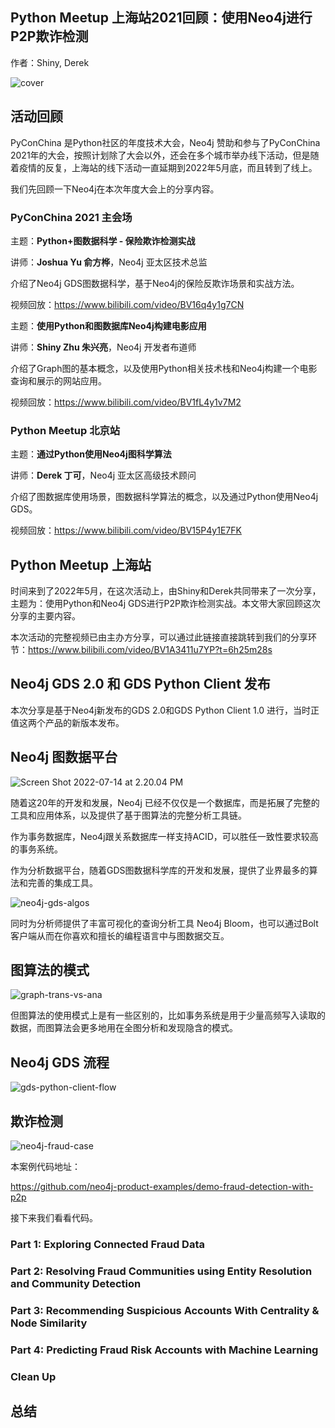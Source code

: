 ## Python Meetup 上海站2021回顾：使用Neo4j进行P2P欺诈检测

作者：Shiny, Derek

![cover](python-meetup-shanghai-recap/cover.png)

## 活动回顾

PyConChina 是Python社区的年度技术大会，Neo4j 赞助和参与了PyConChina 2021年的大会，按照计划除了大会以外，还会在多个城市举办线下活动，但是随着疫情的反复，上海站的线下活动一直延期到2022年5月底，而且转到了线上。

我们先回顾一下Neo4j在本次年度大会上的分享内容。

### PyConChina 2021 主会场

主题：**Python+图数据科学 - 保险欺诈检测实战**

讲师：**Joshua Yu 俞方桦**，Neo4j 亚太区技术总监

介绍了Neo4j GDS图数据科学，基于Neo4j的保险反欺诈场景和实战方法。

视频回放：https://www.bilibili.com/video/BV16q4y1g7CN

主题：**使用Python和图数据库Neo4j构建电影应用**

讲师：**Shiny Zhu 朱兴亮**，Neo4j 开发者布道师

介绍了Graph图的基本概念，以及使用Python相关技术栈和Neo4j构建一个电影查询和展示的网站应用。

视频回放：https://www.bilibili.com/video/BV1fL4y1v7M2

### Python Meetup 北京站

主题：**通过Python使用Neo4j图科学算法**

讲师：**Derek 丁可**，Neo4j 亚太区高级技术顾问

介绍了图数据库使用场景，图数据科学算法的概念，以及通过Python使用Neo4j GDS。

视频回放：https://www.bilibili.com/video/BV15P4y1E7FK

## Python Meetup 上海站

时间来到了2022年5月，在这次活动上，由Shiny和Derek共同带来了一次分享，主题为：使用Python和Neo4j GDS进行P2P欺诈检测实战。本文带大家回顾这次分享的主要内容。

本次活动的完整视频已由主办方分享，可以通过此链接直接跳转到我们的分享环节：https://www.bilibili.com/video/BV1A3411u7YP?t=6h25m28s

## Neo4j GDS 2.0 和 GDS Python Client 发布

本次分享是基于Neo4j新发布的GDS 2.0和GDS Python Client 1.0 进行，当时正值这两个产品的新版本发布。

## Neo4j 图数据平台

![Screen Shot 2022-07-14 at 2.20.04 PM](python-meetup-shanghai-recap/neo4j-graph-data-platform.png)

随着这20年的开发和发展，Neo4j 已经不仅仅是一个数据库，而是拓展了完整的工具和应用体系，以及提供了基于图算法的完整分析工具链。

作为事务数据库，Neo4j跟关系数据库一样支持ACID，可以胜任一致性要求较高的事务系统。

作为分析数据平台，随着GDS图数据科学库的开发和发展，提供了业界最多的算法和完善的集成工具。

![neo4j-gds-algos](python-meetup-shanghai-recap/neo4j-gds-algos.png)

同时为分析师提供了丰富可视化的查询分析工具 Neo4j Bloom，也可以通过Bolt客户端从而在你喜欢和擅长的编程语言中与图数据交互。

## 图算法的模式

![graph-trans-vs-ana](python-meetup-shanghai-recap/graph-trans-vs-ana.png)

但图算法的使用模式上是有一些区别的，比如事务系统是用于少量高频写入读取的数据，而图算法会更多地用在全图分析和发现隐含的模式。

## Neo4j GDS 流程

![gds-python-client-flow](python-meetup-shanghai-recap/gds-python-client-flow.png)

## 欺诈检测

![neo4j-fraud-case](python-meetup-shanghai-recap/neo4j-fraud-case.png)

本案例代码地址：

https://github.com/neo4j-product-examples/demo-fraud-detection-with-p2p

接下来我们看看代码。

### Part 1: Exploring Connected Fraud Data

### Part 2: Resolving Fraud Communities using Entity Resolution and Community Detection

### Part 3: Recommending Suspicious Accounts With Centrality & Node Similarity

### Part 4: Predicting Fraud Risk Accounts with Machine Learning

### Clean Up

## 总结

